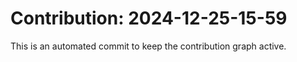 # Contribution: 2024-12-25-15-59
This is an automated commit to keep the contribution graph active.
